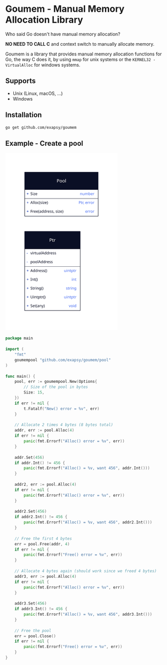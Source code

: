 # Goumem - Manual Memory Allocation Library

Who said Go doesn't have manual memory allocation?

**NO NEED TO CALL C** and context switch to manually allocate memory.

Goumem is a library that provides manual memory allocation functions for Go,
the way C does it, by using `mmap` for unix systems or the `KERNEL32 - VirtualAlloc` for windows systems.

## Supports

- Unix (Linux, macOS, ...)
- Windows

## Installation

```bash
go get github.com/exapsy/goumem
```

## Example - Create a pool

<img src="./docs/assets/pool.svg" alt="pool" width="350"/>

```go
package main

import (
	"fmt"
	goumempool "github.com/exapsy/goumem/pool"
)

func main() {
	pool, err := goumempool.New(Options{
		// Size of the pool in bytes 
		Size: 15,
	})
	if err != nil {
		t.Fatalf("New() error = %v", err)
	}

	// Allocate 2 times 4 bytes (8 bytes total)
	addr, err := pool.Alloc(4)
	if err != nil {
		panic(fmt.Errorf("Alloc() error = %v", err))
	}

	addr.Set(456)
	if addr.Int() != 456 {
		panic(fmt.Errorf("Alloc() = %v, want 456", addr.Int()))
	}

	addr2, err := pool.Alloc(4)
	if err != nil {
		panic(fmt.Errorf("Alloc() error = %v", err))
	}

	addr2.Set(456)
	if addr2.Int() != 456 {
		panic(fmt.Errorf("Alloc() = %v, want 456", addr2.Int()))
	}

	// Free the first 4 bytes
	err = pool.Free(addr, 4)
	if err != nil {
		panic(fmt.Errorf("Free() error = %v", err))
	}

	// Allocate 4 bytes again (should work since we freed 4 bytes)
	addr3, err := pool.Alloc(4)
	if err != nil {
		panic(fmt.Errorf("Alloc() error = %v", err))
	}

	addr3.Set(456)
	if addr3.Int() != 456 {
		panic(fmt.Errorf("Alloc() = %v, want 456", addr3.Int()))
	}

	// Free the pool
	err = pool.Close()
	if err != nil {
		panic(fmt.Errorf("Free() error = %v", err))
	}
}

```

